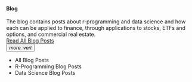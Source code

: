 <section class="section--center mdl-grid mdl-grid--no-spacing mdl-shadow--2dp">
  <div class="mdl-card mdl-cell mdl-cell--12-col">
    <div class="mdl-card__supporting-text">
      <h4>Blog</h4>
      The blog contains posts about r-programming and data science and how each can be applied to finance, through applications to stocks, ETFs and options, and commercial real estate.
    </div>
    <div class="mdl-card__actions">
      <a href="#" class="mdl-button">Read All Blog Posts</a>
    </div>
  </div>
  <button class="mdl-button mdl-js-button mdl-js-ripple-effect mdl-button--icon" id="btn3">
    <i class="material-icons">more_vert</i>
  </button>
  <ul class="mdl-menu mdl-js-menu mdl-menu--bottom-right" for="btn3">
    <li class="mdl-menu__item">All Blog Posts</li>
    <li class="mdl-menu__item">R-Programming Blog Posts</li>
    <li class="mdl-menu__item">Data Science Blog Posts</li>
  </ul>
</section>

